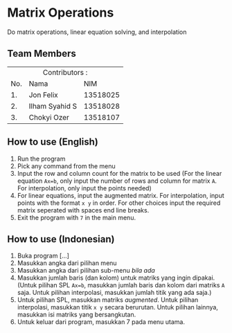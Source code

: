 # Matrix Operations

Do matrix operations, linear equation solving, and interpolation

## Team Members
<table>
    <tr>
        <td colspan=3 align="center">Contributors :</td>
    </tr>
    <tr>
        <td>No.</td>
        <td>Nama</td>
        <td>NIM</td>
    </tr>
    <tr>
        <td>1.</td>
        <td>Jon Felix</td>
        <td>13518025</td>
    </tr>
    <tr>
        <td>2.</td>
        <td>Ilham Syahid S</td>
        <td>13518028</td>
    </tr>
    <tr>
        <td>3.</td>
        <td>Chokyi Ozer</td>
        <td>13518107</td>
    </tr>
</table>

## How to use (English)
1. Run the program
2. Pick any command from the menu
3. Input the row and column count for the matrix to be used (For the linear equation `Ax=b`, only input the number of rows and column for matrix `A`. For interpolation, only input the points needed)
4. For linear equations, input the augmented matrix. For interpolation, input points with the format `x y` in order. For other choices input the required matrix seperated with spaces end line breaks.
5. Exit the program with `7` in the main menu.

## How to use (Indonesian)
1. Buka program [...]
2. Masukkan angka dari pilihan menu
3. Masukkan angka dari pilihan sub-menu _bila ada_
4. Masukkan jumlah baris (dan kolom) untuk matriks yang ingin dipakai. (Untuk pilihan SPL `Ax=b`, masukkan jumlah baris dan kolom dari matriks `A` saja. Untuk pilihan interpolasi, masukkan jumlah titik yang ada saja.)
5. Untuk pilihan SPL, masukkan matriks _augmented_. Untuk pilihan interpolasi, masukkan titik `x y` secara berurutan. Untuk pilihan lainnya, masukkan isi matriks yang bersangkutan.
6. Untuk keluar dari program, masukkan 7 pada menu utama.
